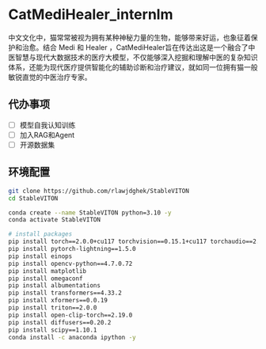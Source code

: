 # CatMediHealer_internlm
  中文文化中，猫常常被视为拥有某种神秘力量的生物，能够带来好运，也象征着保护和治愈。结合 Medi 和 Healer ，CatMediHealer旨在传达出这是一个融合了中医智慧与现代大数据技术的医疗大模型，不仅能够深入挖掘和理解中医的复杂知识体系，还能为现代医疗提供智能化的辅助诊断和治疗建议，就如同一位拥有猫一般敏锐直觉的中医治疗专家。

## 代办事项
- [ ] 模型自我认知训练
- [ ] 加入RAG和Agent
- [ ] 开源数据集

## 环境配置
```bash
git clone https://github.com/rlawjdghek/StableVITON
cd StableVITON

conda create --name StableVITON python=3.10 -y
conda activate StableVITON

# install packages
pip install torch==2.0.0+cu117 torchvision==0.15.1+cu117 torchaudio==2.0.1 --index-url https://download.pytorch.org/whl/cu117
pip install pytorch-lightning==1.5.0
pip install einops
pip install opencv-python==4.7.0.72
pip install matplotlib
pip install omegaconf
pip install albumentations
pip install transformers==4.33.2
pip install xformers==0.0.19
pip install triton==2.0.0
pip install open-clip-torch==2.19.0
pip install diffusers==0.20.2
pip install scipy==1.10.1
conda install -c anaconda ipython -y
```
